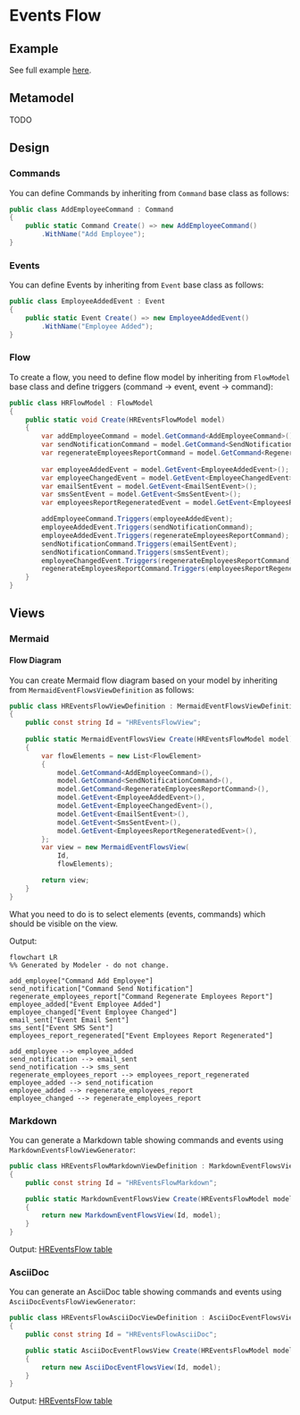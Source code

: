 ﻿# Events Flow

## Example

See full example [here](../../../src/Samples/EventsFlow/Modeler.EventsFlowModel.Sample).

## Metamodel

TODO

## Design

### Commands

You can define Commands by inheriting from `Command` base class as follows:

```csharp
public class AddEmployeeCommand : Command
{
    public static Command Create() => new AddEmployeeCommand()
        .WithName("Add Employee");
}
```

### Events

You can define Events by inheriting from `Event` base class as follows:

```csharp
public class EmployeeAddedEvent : Event
{
    public static Event Create() => new EmployeeAddedEvent()
        .WithName("Employee Added");
}
```

### Flow

To create a flow, you need to define flow model by inheriting from `FlowModel` base class and define triggers (command -> event, event -> command):

```csharp
public class HRFlowModel : FlowModel
{
    public static void Create(HREventsFlowModel model)
    {
        var addEmployeeCommand = model.GetCommand<AddEmployeeCommand>();
        var sendNotificationCommand = model.GetCommand<SendNotificationCommand>();
        var regenerateEmployeesReportCommand = model.GetCommand<RegenerateEmployeesReportCommand>();
        
        var employeeAddedEvent = model.GetEvent<EmployeeAddedEvent>();
        var employeeChangedEvent = model.GetEvent<EmployeeChangedEvent>();
        var emailSentEvent = model.GetEvent<EmailSentEvent>();
        var smsSentEvent = model.GetEvent<SmsSentEvent>();
        var employeesReportRegeneratedEvent = model.GetEvent<EmployeesReportRegeneratedEvent>();

        addEmployeeCommand.Triggers(employeeAddedEvent);
        employeeAddedEvent.Triggers(sendNotificationCommand);
        employeeAddedEvent.Triggers(regenerateEmployeesReportCommand);
        sendNotificationCommand.Triggers(emailSentEvent);
        sendNotificationCommand.Triggers(smsSentEvent);
        employeeChangedEvent.Triggers(regenerateEmployeesReportCommand);
        regenerateEmployeesReportCommand.Triggers(employeesReportRegeneratedEvent);
    }
}
```

## Views

### Mermaid

#### Flow Diagram

You can create Mermaid flow diagram based on your model by inheriting from `MermaidEventFlowsViewDefinition` as follows:

```csharp
public class HREventsFlowViewDefinition : MermaidEventFlowsViewDefinition
{
    public const string Id = "HREventsFlowView";
    
    public static MermaidEventFlowsView Create(HREventsFlowModel model)
    {
        var flowElements = new List<FlowElement>
        {
            model.GetCommand<AddEmployeeCommand>(),
            model.GetCommand<SendNotificationCommand>(),
            model.GetCommand<RegenerateEmployeesReportCommand>(),
            model.GetEvent<EmployeeAddedEvent>(),
            model.GetEvent<EmployeeChangedEvent>(),
            model.GetEvent<EmailSentEvent>(),
            model.GetEvent<SmsSentEvent>(),
            model.GetEvent<EmployeesReportRegeneratedEvent>(),
        };
        var view = new MermaidEventFlowsView(
            Id,
            flowElements);

        return view;
    }
}
```

What you need to do is to select elements (events, commands) which should be visible on the view.

Output:

```mermaid
flowchart LR
%% Generated by Modeler - do not change.

add_employee["Command Add Employee"]
send_notification["Command Send Notification"]
regenerate_employees_report["Command Regenerate Employees Report"]
employee_added["Event Employee Added"]
employee_changed["Event Employee Changed"]
email_sent["Event Email Sent"]
sms_sent["Event SMS Sent"]
employees_report_regenerated["Event Employees Report Regenerated"]

add_employee --> employee_added
send_notification --> email_sent
send_notification --> sms_sent
regenerate_employees_report --> employees_report_regenerated
employee_added --> send_notification
employee_added --> regenerate_employees_report
employee_changed --> regenerate_employees_report
```

### Markdown

You can generate a Markdown table showing commands and events using `MarkdownEventsFlowViewGenerator`:

```csharp
public class HREventsFlowMarkdownViewDefinition : MarkdownEventFlowsViewDefinition
{
    public const string Id = "HREventsFlowMarkdown";

    public static MarkdownEventFlowsView Create(HREventsFlowModel model)
    {
        return new MarkdownEventFlowsView(Id, model);
    }
}
```

Output: [HREventsFlow table](HREventsFlow.md)

### AsciiDoc

You can generate an AsciiDoc table showing commands and events using `AsciiDocEventsFlowViewGenerator`:

```csharp
public class HREventsFlowAsciiDocViewDefinition : AsciiDocEventFlowsViewDefinition
{
    public const string Id = "HREventsFlowAsciiDoc";

    public static AsciiDocEventFlowsView Create(HREventsFlowModel model)
    {
        return new AsciiDocEventFlowsView(Id, model);
    }
}
```

Output: [HREventsFlow table](HREventsFlow.adoc)
